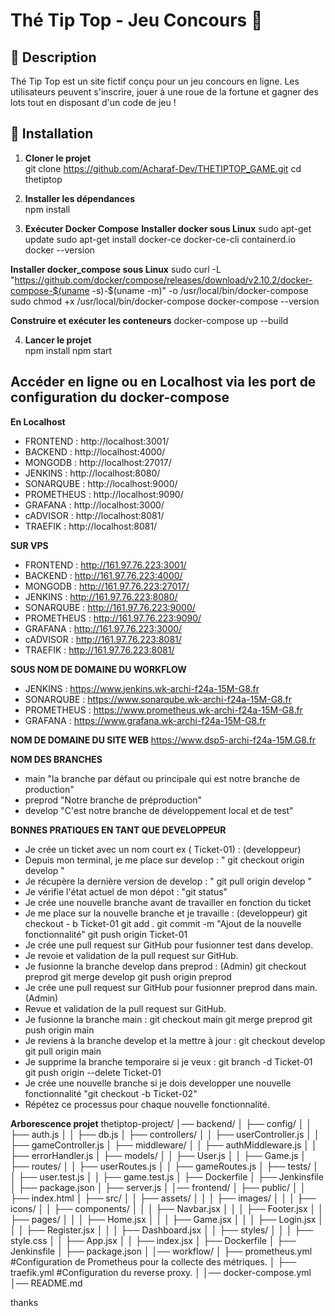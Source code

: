 # Thé Tip Top - Jeu Concours 🎡

## 📌 Description
Thé Tip Top est un site fictif conçu pour un jeu concours en ligne. 
Les utilisateurs peuvent s'inscrire, jouer à une roue de la fortune et gagner des lots tout en disposant d'un code de jeu !

## 🚀 Installation
1. **Cloner le projet**  
git clone https://github.com/Acharaf-Dev/THETIPTOP_GAME.git
cd thetiptop

2. **Installer les dépendances**  
npm install

3. **Exécuter Docker Compose**
**Installer docker sous Linux** 
sudo apt-get update
sudo apt-get install docker-ce docker-ce-cli containerd.io
docker --version

**Installer docker_compose sous Linux**
sudo curl -L "https://github.com/docker/compose/releases/download/v2.10.2/docker-compose-$(uname -s)-$(uname -m)" -o /usr/local/bin/docker-compose
sudo chmod +x /usr/local/bin/docker-compose
docker-compose --version

**Construire et exécuter les conteneurs**
docker-compose up --build

4. **Lancer le projet**  
npm install
npm start

## Accéder en ligne ou en Localhost via les port de configuration du docker-compose

**En Localhost**
- FRONTEND : http://localhost:3001/
- BACKEND : http://localhost:4000/
- MONGODB : http://localhost:27017/
- JENKINS : http://localhost:8080/
- SONARQUBE : http://localhost:9000/
- PROMETHEUS : http://localhost:9090/
- GRAFANA : http://localhost:3000/
- cADVISOR : http://localhost:8081/
- TRAEFIK : http://localhost:8081/

**SUR VPS**
- FRONTEND : http://161.97.76.223:3001/
- BACKEND : http://161.97.76.223:4000/
- MONGODB : http://161.97.76.223:27017/
- JENKINS : http://161.97.76.223:8080/
- SONARQUBE : http://161.97.76.223:9000/
- PROMETHEUS : http://161.97.76.223:9090/
- GRAFANA : http://161.97.76.223:3000/
- cADVISOR : http://161.97.76.223:8081/
- TRAEFIK : http://161.97.76.223:8081/

**SOUS NOM DE DOMAINE DU WORKFLOW**
- JENKINS : https://www.jenkins.wk-archi-f24a-15M-G8.fr 
- SONARQUBE : https://www.sonarqube.wk-archi-f24a-15M-G8.fr
- PROMETHEUS : https://www.prometheus.wk-archi-f24a-15M-G8.fr
- GRAFANA : https://www.grafana.wk-archi-f24a-15M-G8.fr

**NOM DE DOMAINE DU SITE WEB**
 https://www.dsp5-archi-f24a-15M.G8.fr

**NOM DES BRANCHES**
- main "la branche par défaut ou principale qui est notre branche de production"
- preprod "Notre branche de préproduction"
- develop "C'est notre branche de développement local et de test"

**BONNES PRATIQUES EN TANT QUE DEVELOPPEUR**
- Je crée un ticket avec un nom court ex ( Ticket-01) : (developpeur)
- Depuis mon terminal, je me place sur develop : " git checkout origin develop "
- Je récupère la dernière version de develop : " git pull origin  develop "
- Je vérifie l'état actuel de mon dépot : "git status"
- Je crée une nouvelle branche avant de travailler en fonction du ticket
- Je me place sur la nouvelle branche et je travaille : (developpeur)
        git checkout - b Ticket-01
        git add .
        git commit -m "Ajout de la nouvelle fonctionnalité"
        git push origin Ticket-01
- Je crée une pull request sur GitHub pour fusionner test dans develop.
- Je revoie et validation de la pull request sur GitHub.
- Je fusionne la branche develop dans preprod : (Admin)
        git checkout preprod
        git merge develop
        git push origin preprod
- Je crée une pull request sur GitHub pour fusionner preprod dans main. (Admin)
- Revue et validation de la pull request sur GitHub.
- Je fusionne la branche main :
        git checkout main
        git merge preprod
        git push origin main
- Je reviens à la branche develop et la mettre à jour :
        git checkout develop
        git pull origin main
- Je supprime la branche temporaire si je veux :
git branch -d Ticket-01
git push origin --delete Ticket-01
- Je crée une nouvelle branche si je dois developper une nouvelle fonctionnalité "git checkout -b Ticket-02"
- Répétez ce processus pour chaque nouvelle fonctionnalité. 

**Arborescence projet**
thetiptop-project/
│── backend/
│   ├── config/
│   │   ├── auth.js
│   │   ├── db.js
│   ├── controllers/
│   │   ├── userController.js
│   │   ├── gameController.js
│   ├── middleware/
│   │   ├── authMiddleware.js
│   │   ├── errorHandler.js
│   ├── models/
│   │   ├── User.js
│   │   ├── Game.js
│   ├── routes/
│   │   ├── userRoutes.js
│   │   ├── gameRoutes.js
│   ├── tests/
│   │   ├── user.test.js
│   │   ├── game.test.js
│   ├── Dockerfile
│   ├── Jenkinsfile
│   ├── package.json
│   ├── server.js
│
│── frontend/
│   ├── public/
│   │   ├── index.html
│   ├── src/
│   │   ├── assets/
│   │   │   ├── images/
│   │   │   ├── icons/
│   │   ├── components/
│   │   │   ├── Navbar.jsx
│   │   │   ├── Footer.jsx
│   │   ├── pages/
│   │   │   ├── Home.jsx
│   │   │   ├── Game.jsx
│   │   │   ├── Login.jsx
│   │   │   ├── Register.jsx
│   │   │   ├── Dashboard.jsx
│   │   ├── styles/
│   │   │   ├── style.css
│   │   ├── App.jsx
│   │   ├── index.jsx
│   ├── Dockerfile
│   ├── Jenkinsfile
│   ├── package.json
│
│── workflow/
│   ├── prometheus.yml   #Configuration de Prometheus pour la collecte des métriques.
│   ├── traefik.yml      #Configuration du reverse proxy.
│
│── docker-compose.yml
│── README.md


thanks 